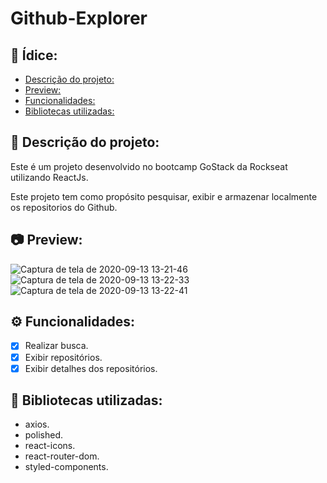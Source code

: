 
# Github-Explorer

## :page_with_curl: Ídice: 
  - [Descrição do projeto:](#memo-descrição-do-projeto)
  - [Preview:](#camera-preview)
  - [Funcionalidades:](#gear-funcionalidades)
  - [Bibliotecas utilizadas:](#file_folder-bibliotecas-utilizadas)


## :memo: Descrição do projeto:

Este é um projeto desenvolvido no bootcamp GoStack da Rockseat utilizando ReactJs.

Este projeto tem como propósito pesquisar, exibir e armazenar localmente os repositorios do Github.

## :camera: Preview:

![Captura de tela de 2020-09-13 13-21-46](https://user-images.githubusercontent.com/43934564/93023346-ae024180-f5c4-11ea-95b0-8882e69817e1.png)
![Captura de tela de 2020-09-13 13-22-33](https://user-images.githubusercontent.com/43934564/93023344-a9d62400-f5c4-11ea-801d-d641235fff93.png)
![Captura de tela de 2020-09-13 13-22-41](https://user-images.githubusercontent.com/43934564/93023341-a5aa0680-f5c4-11ea-87f2-12b07d5d3f08.png)

## :gear: Funcionalidades:

- [X] Realizar busca.
- [X] Exibir repositórios.
- [X] Exibir detalhes dos repositórios.

## :file_folder: Bibliotecas utilizadas: 
- axios.
- polished.
- react-icons.
- react-router-dom.
- styled-components.


